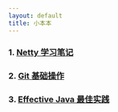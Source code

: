 ```yaml
---
layout: default
title: 小本本
---
```

### 1. **[Netty 学习笔记](/pages/netty)**
### 2. **[Git 基础操作](/pages/git)**
### 3. **[Effective Java 最佳实践](/pages/effective-java)**
